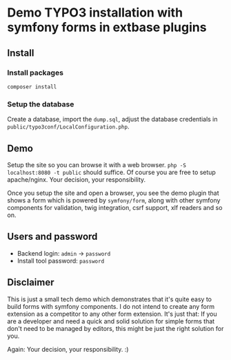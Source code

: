 # Demo TYPO3 installation with symfony forms in extbase plugins

## Install

### Install packages

`composer install`

### Setup the database

Create a database, import the `dump.sql`, adjust the database credentials
in `public/typo3conf/LocalConfiguration.php`.

## Demo

Setup the site so you can browse it with a web browser.
`php -S localhost:8080 -t public` should suffice. Of course you are free
to setup apache/nginx. Your decision, your responsibility.

Once you setup the site and open a browser, you see the demo plugin
that shows a form which is powered by `symfony/form`, along with
other symfony components for validation, twig integration, csrf
support, xlf readers and so on.

## Users and password

- Backend login: `admin` -> `password`
- Install tool password: `password`

## Disclaimer
This is just a small tech demo which demonstrates that it's quite easy
to build forms with symfony components. I do not intend to create any
form extension as a competitor to any other form extension. It's just
that: If you are a developer and need a quick and solid solution for
simple forms that don't need to be managed by editors, this might
be just the right solution for you.

Again: Your decision, your responsibility. :)
